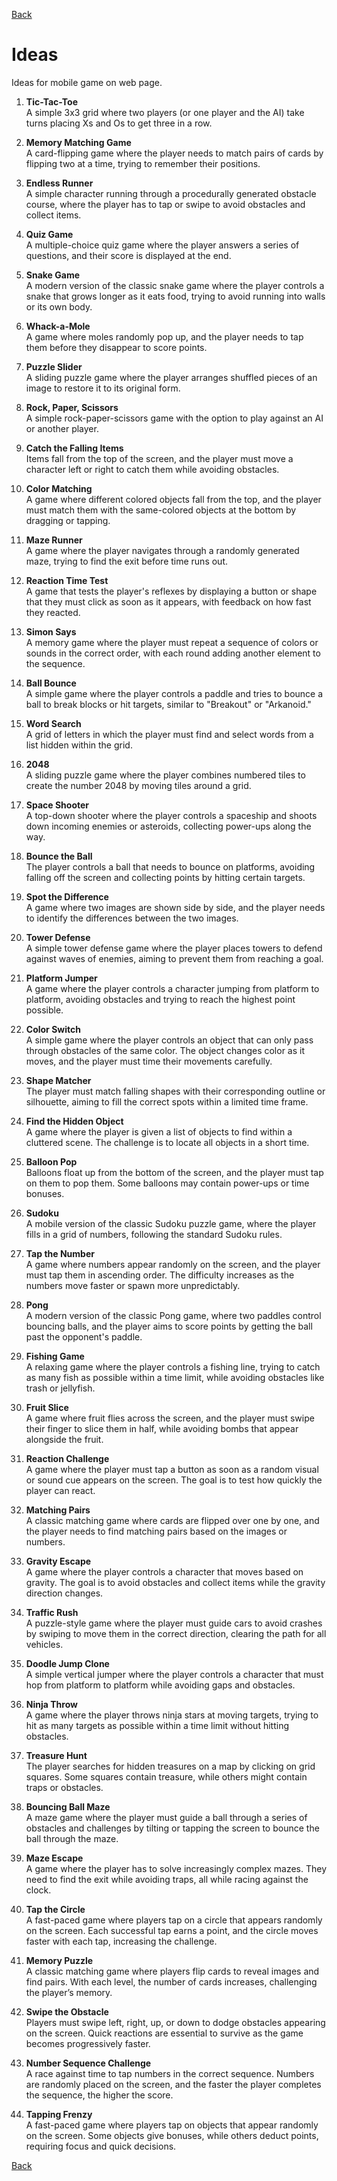 [Back](index.md)

# Ideas

Ideas for mobile game on web page.

1. **Tic-Tac-Toe**  
   A simple 3x3 grid where two players (or one player and the AI) take turns placing Xs and Os to get three in a row.

2. **Memory Matching Game**  
   A card-flipping game where the player needs to match pairs of cards by flipping two at a time, trying to remember their positions.

3. **Endless Runner**  
   A simple character running through a procedurally generated obstacle course, where the player has to tap or swipe to avoid obstacles and collect items.

4. **Quiz Game**  
   A multiple-choice quiz game where the player answers a series of questions, and their score is displayed at the end.

5. **Snake Game**  
   A modern version of the classic snake game where the player controls a snake that grows longer as it eats food, trying to avoid running into walls or its own body.

6. **Whack-a-Mole**  
   A game where moles randomly pop up, and the player needs to tap them before they disappear to score points.

7. **Puzzle Slider**  
   A sliding puzzle game where the player arranges shuffled pieces of an image to restore it to its original form.

8. **Rock, Paper, Scissors**  
   A simple rock-paper-scissors game with the option to play against an AI or another player.

9. **Catch the Falling Items**  
   Items fall from the top of the screen, and the player must move a character left or right to catch them while avoiding obstacles.

10. **Color Matching**  
    A game where different colored objects fall from the top, and the player must match them with the same-colored objects at the bottom by dragging or tapping.

11. **Maze Runner**  
    A game where the player navigates through a randomly generated maze, trying to find the exit before time runs out.

12. **Reaction Time Test**  
    A game that tests the player's reflexes by displaying a button or shape that they must click as soon as it appears, with feedback on how fast they reacted.

13. **Simon Says**  
    A memory game where the player must repeat a sequence of colors or sounds in the correct order, with each round adding another element to the sequence.

14. **Ball Bounce**  
    A simple game where the player controls a paddle and tries to bounce a ball to break blocks or hit targets, similar to "Breakout" or "Arkanoid."

15. **Word Search**  
    A grid of letters in which the player must find and select words from a list hidden within the grid.

16. **2048**  
    A sliding puzzle game where the player combines numbered tiles to create the number 2048 by moving tiles around a grid.

17. **Space Shooter**  
    A top-down shooter where the player controls a spaceship and shoots down incoming enemies or asteroids, collecting power-ups along the way.

18. **Bounce the Ball**  
    The player controls a ball that needs to bounce on platforms, avoiding falling off the screen and collecting points by hitting certain targets.

19. **Spot the Difference**  
    A game where two images are shown side by side, and the player needs to identify the differences between the two images.

20. **Tower Defense**  
    A simple tower defense game where the player places towers to defend against waves of enemies, aiming to prevent them from reaching a goal.

21. **Platform Jumper**  
    A game where the player controls a character jumping from platform to platform, avoiding obstacles and trying to reach the highest point possible.

22. **Color Switch**  
    A simple game where the player controls an object that can only pass through obstacles of the same color. The object changes color as it moves, and the player must time their movements carefully.

23. **Shape Matcher**  
    The player must match falling shapes with their corresponding outline or silhouette, aiming to fill the correct spots within a limited time frame.

24. **Find the Hidden Object**  
    A game where the player is given a list of objects to find within a cluttered scene. The challenge is to locate all objects in a short time.

25. **Balloon Pop**  
    Balloons float up from the bottom of the screen, and the player must tap on them to pop them. Some balloons may contain power-ups or time bonuses.

26. **Sudoku**  
    A mobile version of the classic Sudoku puzzle game, where the player fills in a grid of numbers, following the standard Sudoku rules.

27. **Tap the Number**  
    A game where numbers appear randomly on the screen, and the player must tap them in ascending order. The difficulty increases as the numbers move faster or spawn more unpredictably.

28. **Pong**  
    A modern version of the classic Pong game, where two paddles control bouncing balls, and the player aims to score points by getting the ball past the opponent's paddle.

29. **Fishing Game**  
    A relaxing game where the player controls a fishing line, trying to catch as many fish as possible within a time limit, while avoiding obstacles like trash or jellyfish.

30. **Fruit Slice**  
    A game where fruit flies across the screen, and the player must swipe their finger to slice them in half, while avoiding bombs that appear alongside the fruit.

31. **Reaction Challenge**  
    A game where the player must tap a button as soon as a random visual or sound cue appears on the screen. The goal is to test how quickly the player can react.

32. **Matching Pairs**  
    A classic matching game where cards are flipped over one by one, and the player needs to find matching pairs based on the images or numbers.

33. **Gravity Escape**  
    A game where the player controls a character that moves based on gravity. The goal is to avoid obstacles and collect items while the gravity direction changes.

34. **Traffic Rush**  
    A puzzle-style game where the player must guide cars to avoid crashes by swiping to move them in the correct direction, clearing the path for all vehicles.

35. **Doodle Jump Clone**  
    A simple vertical jumper where the player controls a character that must hop from platform to platform while avoiding gaps and obstacles.

36. **Ninja Throw**  
    A game where the player throws ninja stars at moving targets, trying to hit as many targets as possible within a time limit without hitting obstacles.

37. **Treasure Hunt**  
    The player searches for hidden treasures on a map by clicking on grid squares. Some squares contain treasure, while others might contain traps or obstacles.

38. **Bouncing Ball Maze**  
    A maze game where the player must guide a ball through a series of obstacles and challenges by tilting or tapping the screen to bounce the ball through the maze.

39. **Maze Escape**  
    A game where the player has to solve increasingly complex mazes. They need to find the exit while avoiding traps, all while racing against the clock.

40. **Tap the Circle**  
    A fast-paced game where players tap on a circle that appears randomly on the screen. Each successful tap earns a point, and the circle moves faster with each tap, increasing the challenge.

41. **Memory Puzzle**  
    A classic matching game where players flip cards to reveal images and find pairs. With each level, the number of cards increases, challenging the player’s memory.

42. **Swipe the Obstacle**  
    Players must swipe left, right, up, or down to dodge obstacles appearing on the screen. Quick reactions are essential to survive as the game becomes progressively faster.

43. **Number Sequence Challenge**  
    A race against time to tap numbers in the correct sequence. Numbers are randomly placed on the screen, and the faster the player completes the sequence, the higher the score.

44. **Tapping Frenzy**  
    A fast-paced game where players tap on objects that appear randomly on the screen. Some objects give bonuses, while others deduct points, requiring focus and quick decisions.

[Back](index.md)
